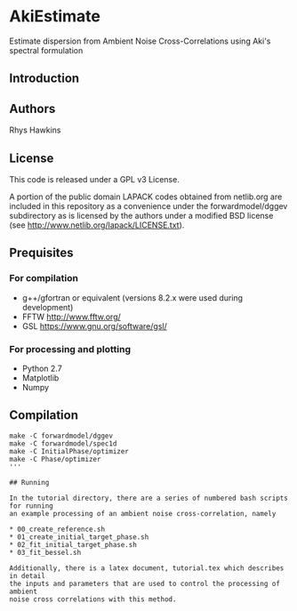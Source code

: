 # AkiEstimate

Estimate dispersion from Ambient Noise Cross-Correlations using Aki's spectral formulation

## Introduction



## Authors

Rhys Hawkins

## License

This code is released under a GPL v3 License.

A portion of the public domain LAPACK codes obtained from netlib.org
are included in this repository as a convenience under the
forwardmodel/dggev subdirectory as is licensed by the authors under
a modified BSD license (see http://www.netlib.org/lapack/LICENSE.txt).

## Prequisites

### For compilation

* g++/gfortran or equivalent (versions 8.2.x were used during development)
* FFTW http://www.fftw.org/
* GSL https://www.gnu.org/software/gsl/

### For processing and plotting

* Python 2.7
* Matplotlib
* Numpy

## Compilation

```
make -C forwardmodel/dggev
make -C forwardmodel/spec1d
make -C InitialPhase/optimizer
make -C Phase/optimizer
'''

## Running

In the tutorial directory, there are a series of numbered bash scripts for running
an example processing of an ambient noise cross-correlation, namely

* 00_create_reference.sh
* 01_create_initial_target_phase.sh
* 02_fit_initial_target_phase.sh
* 03_fit_bessel.sh

Additionally, there is a latex document, tutorial.tex which describes in detail
the inputs and parameters that are used to control the processing of ambient
noise cross correlations with this method.